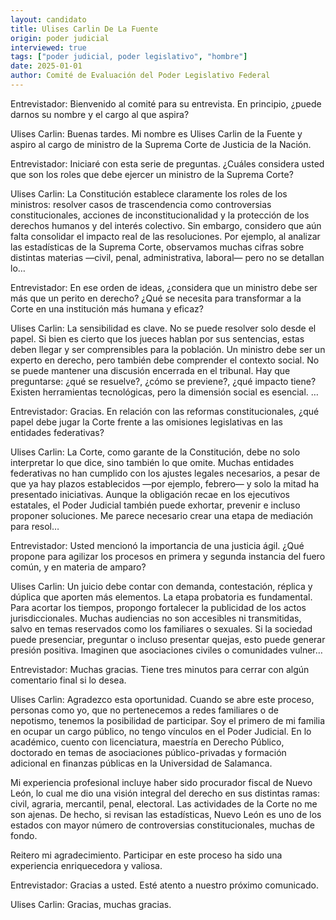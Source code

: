 ```yaml
---
layout: candidato
title: Ulises Carlin De La Fuente
origin: poder judicial
interviewed: true
tags: ["poder judicial, poder legislativo", "hombre"]
date: 2025-01-01
author: Comité de Evaluación del Poder Legislativo Federal
---
```


Entrevistador: Bienvenido al comité para su entrevista. En principio, ¿puede darnos su nombre y el cargo al que aspira?

Ulises Carlin: Buenas tardes. Mi nombre es Ulises Carlin de la Fuente y aspiro al cargo de ministro de la Suprema Corte de Justicia de la Nación.

Entrevistador: Iniciaré con esta serie de preguntas. ¿Cuáles considera usted que son los roles que debe ejercer un ministro de la Suprema Corte?

Ulises Carlin: La Constitución establece claramente los roles de los ministros: resolver casos de trascendencia como controversias constitucionales, acciones de inconstitucionalidad y la protección de los derechos humanos y del interés colectivo. Sin embargo, considero que aún falta consolidar el impacto real de las resoluciones. Por ejemplo, al analizar las estadísticas de la Suprema Corte, observamos muchas cifras sobre distintas materias —civil, penal, administrativa, laboral— pero no se detallan lo…

Entrevistador: En ese orden de ideas, ¿considera que un ministro debe ser más que un perito en derecho? ¿Qué se necesita para transformar a la Corte en una institución más humana y eficaz?

Ulises Carlin: La sensibilidad es clave. No se puede resolver solo desde el papel. Si bien es cierto que los jueces hablan por sus sentencias, estas deben llegar y ser comprensibles para la población. Un ministro debe ser un experto en derecho, pero también debe comprender el contexto social. No se puede mantener una discusión encerrada en el tribunal. Hay que preguntarse: ¿qué se resuelve?, ¿cómo se previene?, ¿qué impacto tiene? Existen herramientas tecnológicas, pero la dimensión social es esencial. …

Entrevistador: Gracias. En relación con las reformas constitucionales, ¿qué papel debe jugar la Corte frente a las omisiones legislativas en las entidades federativas?

Ulises Carlin: La Corte, como garante de la Constitución, debe no solo interpretar lo que dice, sino también lo que omite. Muchas entidades federativas no han cumplido con los ajustes legales necesarios, a pesar de que ya hay plazos establecidos —por ejemplo, febrero— y solo la mitad ha presentado iniciativas. Aunque la obligación recae en los ejecutivos estatales, el Poder Judicial también puede exhortar, prevenir e incluso proponer soluciones. Me parece necesario crear una etapa de mediación para resol…

Entrevistador: Usted mencionó la importancia de una justicia ágil. ¿Qué propone para agilizar los procesos en primera y segunda instancia del fuero común, y en materia de amparo?

Ulises Carlin: Un juicio debe contar con demanda, contestación, réplica y dúplica que aporten más elementos. La etapa probatoria es fundamental. Para acortar los tiempos, propongo fortalecer la publicidad de los actos jurisdiccionales. Muchas audiencias no son accesibles ni transmitidas, salvo en temas reservados como los familiares o sexuales. Si la sociedad puede presenciar, preguntar o incluso presentar quejas, esto puede generar presión positiva. Imaginen que asociaciones civiles o comunidades vulner…

Entrevistador: Muchas gracias. Tiene tres minutos para cerrar con algún comentario final si lo desea.

Ulises Carlin: Agradezco esta oportunidad. Cuando se abre este proceso, personas como yo, que no pertenecemos a redes familiares o de nepotismo, tenemos la posibilidad de participar. Soy el primero de mi familia en ocupar un cargo público, no tengo vínculos en el Poder Judicial. En lo académico, cuento con licenciatura, maestría en Derecho Público, doctorado en temas de asociaciones público-privadas y formación adicional en finanzas públicas en la Universidad de Salamanca.

Mi experiencia profesional incluye haber sido procurador fiscal de Nuevo León, lo cual me dio una visión integral del derecho en sus distintas ramas: civil, agraria, mercantil, penal, electoral. Las actividades de la Corte no me son ajenas. De hecho, si revisan las estadísticas, Nuevo León es uno de los estados con mayor número de controversias constitucionales, muchas de fondo.

Reitero mi agradecimiento. Participar en este proceso ha sido una experiencia enriquecedora y valiosa.

Entrevistador: Gracias a usted. Esté atento a nuestro próximo comunicado.

Ulises Carlin: Gracias, muchas gracias.

